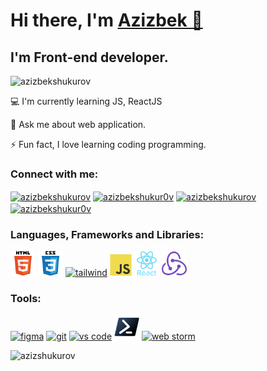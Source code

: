 <h1>Hi there, I'm <a href="https://azizshukurov.uz">Azizbek 👋</a></h1>
<h2>I'm Front-end developer.</h3>
<p align="left"> <img src="https://komarev.com/ghpvc/?username=azizbekshukurov&label=Profile%20views&color=0e75b6&style=flat" alt="azizbekshukurov" /> </p>
<p>💻 I'm currently learning JS, ReactJS </p>
<p>💬 Ask me about web application.</p>
<p>⚡ Fun fact, I love learning coding programming.</p>
<!-- - 🥅 2023 Goals: Learn about JS/ReactJS. -->
<!-- - 🤝 I’m looking for opportunities to collaborate with back-end developer. -->
<!-- - 👨‍💻 All of my projects are available at [https://azizshukurov.uz](https://azizshukurov.uz) -->
<!-- - 📫 How to reach me **azizbekshukurov11@gmail.com** -->


<h3 align="left">Connect with me:</h3>
<p align="left">
<!-- <a href="https://azizshukurov.uz" target="blank"><img align="center" src="" alt="azizshukurov" height="30" width="40" /></a> -->
<a href="https://t.me/azizbekshukurov" target="blank"><img align="center" src="https://upload.wikimedia.org/wikipedia/commons/e/ef/Telegram_X_2019_Logo.svg" alt="azizbekshukurov" height="30" width="40" /></a>
<a href="https://twitter.com/azizbekshukur0v" target="blank"><img align="center" src="https://raw.githubusercontent.com/rahuldkjain/github-profile-readme-generator/master/src/images/icons/Social/twitter.svg" alt="azizbekshukur0v" height="30" width="40" /></a>
<a href="https://linkedin.com/in/azizbekshukurov" target="blank"><img align="center" src="https://raw.githubusercontent.com/rahuldkjain/github-profile-readme-generator/master/src/images/icons/Social/linked-in-alt.svg" alt="azizbekshukurov" height="30" width="40" /></a>
<a href="https://instagram.com/azizshukur0v" target="blank"><img align="center" src="https://raw.githubusercontent.com/rahuldkjain/github-profile-readme-generator/master/src/images/icons/Social/instagram.svg" alt="azizbekshukur0v" height="30" width="40" /></a>
</p>
</p>

<h3 align="left">Languages, Frameworks and Libraries:</h3>
<p align="left">
  <a href="https://www.w3.org/html/" target="_blank" rel="noreferrer"> <img src="https://raw.githubusercontent.com/devicons/devicon/master/icons/html5/html5-original-wordmark.svg" alt="html5" width="40" height="40"/></a>
<a href="https://www.w3schools.com/css/" target="_blank" rel="noreferrer"> <img src="https://raw.githubusercontent.com/devicons/devicon/master/icons/css3/css3-original-wordmark.svg" alt="css3" width="40" height="40"/></a>
  <a href="https://tailwindcss.com/" target="_blank" rel="noreferrer"> <img src="https://www.vectorlogo.zone/logos/tailwindcss/tailwindcss-icon.svg" alt="tailwind" width="40" height="40"/></a>
  <a href="https://developer.mozilla.org/en-US/docs/Web/JavaScript" target="_blank" rel="noreferrer"> <img src="https://raw.githubusercontent.com/devicons/devicon/master/icons/javascript/javascript-original.svg" alt="javascript" width="35" height="35"/></a>
  <a href="https://reactjs.org/" target="_blank" rel="noreferrer"> <img src="https://raw.githubusercontent.com/devicons/devicon/master/icons/react/react-original-wordmark.svg" alt="react" width="40" height="40"/></a>
  <a href="https://redux.js.org" target="_blank" rel="noreferrer"> <img src="https://raw.githubusercontent.com/devicons/devicon/master/icons/redux/redux-original.svg" alt="redux" width="40" height="40"/></a>
</p>
</p>
<h3 align="left">Tools:</h3>
<p align="left">
  <a href="https://www.figma.com/" target="_blank" rel="noreferrer"> <img src="https://www.vectorlogo.zone/logos/figma/figma-icon.svg" alt="figma" width="40"             height="40"/></a>
 <a href="https://git-scm.com" target="_blank" rel="noreferrer"> <img src="https://github.com/tomchen/stack-icons/blob/master/logos/git-icon.svg" alt="git"      width="40" height="40"/></a>
    <a href="https://code.visualstudio.com" target="_blank" rel="noreferrer"> <img src="https://github.com/tomchen/stack-icons/blob/master/logos/visual-studio-code.svg" alt="vs code" width="40" height="40"/></a>
 <a href="https://www.powershellgallery.com/" target="_blank" rel="noreferrer"> <img src="https://raw.githubusercontent.com/github/explore/80688e429a7d4ef2fca1e82350fe8e3517d3494d/topics/powershell/powershell.png" alt="powershell" width="40" height="40"/></a>
      <a href="https://camo.githubusercontent.com/3f5dc7619716c35cc77371d51e577a656bd896f9fa8c98e6bcd92b6e7ac2c1c1/68747470733a2f2f75706c6f61642e77696b696d656469612e6f72672f77696b6970656469612f636f6d6d6f6e732f7468756d622f632f63302f57656253746f726d5f49636f6e2e7376672f3132303070782d57656253746f726d5f49636f6e2e7376672e706e67" target="_blank" rel="noreferrer"> <img src="https://camo.githubusercontent.com/3f5dc7619716c35cc77371d51e577a656bd896f9fa8c98e6bcd92b6e7ac2c1c1/68747470733a2f2f75706c6f61642e77696b696d656469612e6f72672f77696b6970656469612f636f6d6d6f6e732f7468756d622f632f63302f57656253746f726d5f49636f6e2e7376672f3132303070782d57656253746f726d5f49636f6e2e7376672e706e67" alt="web storm" width="40" height="40"/></a>
</p>
</p


<p><img align="left" src="https://github-readme-stats.vercel.app/api/top-langs?username=azizshukurov&show_icons=true&locale=en&layout=compact" alt="azizshukurov" /></p>
